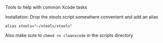 Tools to help with common Xcode tasks

Installation: Drop the xtools script somewhere convenient and add an alias
```
alias xtools="~/xtools/xtools"
```

Also make sure to ```chmod +x cleanxcode``` in the scripts directory
